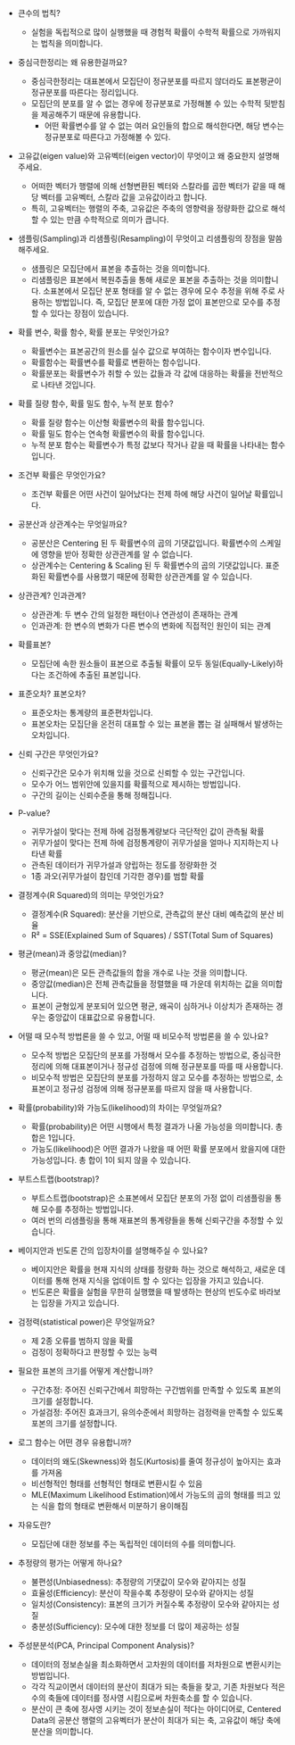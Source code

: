 * 큰수의 법칙?
    * 실험을 독립적으로 많이 실행했을 때 경험적 확률이 수학적 확률으로 가까워지는 법칙을 의미합니다.

* 중심극한정리는 왜 유용한걸까요?
    * 중심극한정리는 대표본에서 모집단이 정규분포를 따르지 않더라도 표본평균이 정규분포를 따른다는 정리입니다.
    * 모집단의 분포를 알 수 없는 경우에 정규분포로 가정해볼 수 있는 수학적 뒷받침을 제공해주기 때문에 유용합니다.
        * 어떤 확률변수를 알 수 없는 여러 요인들의 합으로 해석한다면, 해당 변수는 정규분포로 따른다고 가정해볼 수 있다.

* 고유값(eigen value)와 고유벡터(eigen vector)이 무엇이고 왜 중요한지 설명해주세요.
    * 어떠한 벡터가 행렬에 의해 선형변환된 벡터와 스칼라를 곱한 벡터가 같을 때 해당 벡터를 고유벡터, 스칼라 값을 고유값이라고 합니다. 
    * 특히, 고유벡터는 행렬의 주축, 고유값은 주축의 영향력을 정량화한 값으로 해석할 수 있는 만큼 수학적으로 의미가 큽니다.

* 샘플링(Sampling)과 리샘플링(Resampling)이 무엇이고 리샘플링의 장점을 말씀해주세요.
    * 샘플링은 모집단에서 표본을 추출하는 것을 의미합니다.
    * 리샘플링은 표본에서 복원추출을 통해 새로운 표본을 추출하는 것을 의미합니다. 소표본에서 모집단 분포 형태를 알 수 없는 경우에 모수 추정을 위해 주로 사용하는 방법입니다. 즉, 모집단 분포에 대한 가정 없이 표본만으로 모수를 추정할 수 있다는 장점이 있습니다.

* 확률 변수, 확률 함수, 확률 분포는 무엇인가요?
    * 확률변수는 표본공간의 원소를 실수 값으로 부여하는 함수이자 변수입니다.
    * 확률함수는 확률변수를 확률로 변환하는 함수입니다.
    * 확률분포는 확률변수가 취할 수 있는 값들과 각 값에 대응하는 확률을 전반적으로 나타낸 것입니다.

* 확률 질량 함수, 확률 밀도 함수, 누적 분포 함수?
    * 확률 질량 함수는 이산형 확률변수의 확률 함수입니다.
    * 확률 밀도 함수는 연속형 확률변수의 확률 함수입니다.
    * 누적 분포 함수는 확률변수가 특정 값보다 작거나 같을 때 확률을 나타내는 함수입니다.

* 조건부 확률은 무엇인가요?
    * 조건부 확률은 어떤 사건이 일어났다는 전제 하에 해당 사건이 일어날 확률입니다.

* 공분산과 상관계수는 무엇일까요?
    * 공분산은 Centering 된 두 확률변수의 곱의 기댓값입니다. 확률변수의 스케일에 영향을 받아 정확한 상관관계를 알 수 없습니다.
    * 상관계수는 Centering & Scaling 된 두 확률변수의 곱의 기댓값입니다. 표준화된 확률변수를 사용했기 때문에 정확한 상관관계를 알 수 있습니다.

* 상관관계? 인과관계?
    * 상관관계: 두 변수 간의 일정한 패턴이나 연관성이 존재하는 관계
    * 인과관계: 한 변수의 변화가 다른 변수의 변화에 직접적인 원인이 되는 관계

* 확률표본?
    * 모집단에 속한 원소들이 표본으로 추출될 확률이 모두 동일(Equally-Likely)하다는 조건하에 추출된 표본입니다.

* 표준오차? 표본오차?
    * 표준오차는 통계량의 표준편차입니다.
    * 표본오차는 모집단을 온전히 대표할 수 있는 표본을 뽑는 걸 실패해서 발생하는 오차입니다.

* 신뢰 구간은 무엇인가요?
    * 신뢰구간은 모수가 위치해 있을 것으로 신뢰할 수 있는 구간입니다.
    * 모수가 어느 범위안에 있을지를 확률적으로 제시하는 방법입니다.
    * 구간의 길이는 신뢰수준을 통해 정해집니다.

* P-value?
    * 귀무가설이 맞다는 전제 하에 검정통계량보다 극단적인 값이 관측될 확률
    * 귀무가설이 맞다는 전제 하에 검정통계량이 귀무가설을 얼마나 지지하는지 나타낸 확률
    * 관측된 데이터가 귀무가설과 양립하는 정도를 정량화한 것
    * 1종 과오(귀무가설이 참인데 기각한 경우)를 범할 확률

* 결정계수(R Squared)의 의미는 무엇인가요?
    * 결정계수(R Squared): 분산을 기반으로, 관측값의 분산 대비 예측값의 분산 비율
    * R² = SSE(Explained Sum of Squares) / SST(Total Sum of Squares)

* 평균(mean)과 중앙값(median)?
    * 평균(mean)은 모든 관측값들의 합을 개수로 나눈 것을 의미합니다.
    * 중앙값(median)은 전체 관측값들을 정렬했을 때 가운데 위치하는 값을 의미합니다.
    * 표본이 균형있게 분포되어 있으면 평균, 왜곡이 심하거나 이상치가 존재하는 경우는 중앙값이 대표값으로 유용합니다.

* 어떨 때 모수적 방법론을 쓸 수 있고, 어떨 때 비모수적 방법론을 쓸 수 있나요?
    * 모수적 방법은 모집단의 분포를 가정해서 모수를 추정하는 방법으로, 중심극한정리에 의해 대표본이거나 정규성 검정에 의해 정규분포를 따를 때 사용합니다.
    * 비모수적 방법은 모집단의 분포를 가정하지 않고 모수를 추정하는 방법으로, 소표본이고 정규성 검정에 의해 정규분포를 따르지 않을 때 사용합니다.

* 확률(probability)와 가능도(likelihood)의 차이는 무엇일까요?
    * 확률(probability)은 어떤 시행에서 특정 결과가 나올 가능성을 의미합니다. 총 합은 1입니다.
    * 가능도(likelihood)은 어떤 결과가 나왔을 때 어떤 확률 분포에서 왔을지에 대한 가능성입니다. 총 합이 1이 되지 않을 수 있습니다.

* 부트스트랩(bootstrap)?
    * 부트스트랩(bootstrap)은 소표본에서 모집단 분포의 가정 없이 리샘플링을 통해 모수를 추정하는 방법입니다.
    * 여러 번의 리샘플링을 통해 재표본의 통계량들을 통해 신뢰구간을 추정할 수 있습니다.

* 베이지안과 빈도론 간의 입장차이를 설명해주실 수 있나요?
    * 베이지안은 확률을 현재 지식의 상태를 정량화 하는 것으로 해석하고, 새로운 데이터를 통해 현재 지식을 업데이트 할 수 있다는 입장을 가지고 있습니다.
    * 빈도론은 확률을 실험을 무한히 실행했을 때 발생하는 현상의 빈도수로 바라보는 입장을 가지고 있습니다.

* 검정력(statistical power)은 무엇일까요?
    * 제 2종 오류를 범하지 않을 확률
    * 검정이 정확하다고 판정할 수 있는 능력

* 필요한 표본의 크기를 어떻게 계산합니까?
    * 구간추정: 주어진 신뢰구간에서 희망하는 구간범위를 만족할 수 있도록 표본의 크기를 설정합니다.
    * 가설검정: 주어진 효과크기, 유의수준에서 희망하는 검정력을 만족할 수 있도록 포본의 크기를 설정합니다.

* 로그 함수는 어떤 경우 유용합니까?
    * 데이터의 왜도(Skewness)와 첨도(Kurtosis)를 줄여 정규성이 높아지는 효과를 가져옴
    * 비선형적인 형태를 선형적인 형태로 변환시킬 수 있음
    * MLE(Maximum Likelihood Estimation)에서 가능도의 곱의 형태를 띄고 있는 식을 합의 형태로 변환해서 미분하기 용이해짐

* 자유도란?
    * 모집단에 대한 정보를 주는 독립적인 데이터의 수를 의미합니다.

* 추정량의 평가는 어떻게 하나요?
    * 불편성(Unbiasedness): 추정량의 기댓값이 모수와 같아지는 성질
    * 효율성(Efficiency): 분산이 작을수록 추정량이 모수와 같아지는 성질
    * 일치성(Consistency): 표본의 크기가 커질수록 추정량이 모수와 같아지는 성질
    * 충분성(Sufficiency): 모수에 대한 정보를 더 많이 제공하는 성질

* 주성분분석(PCA, Principal Component Analysis)?
    * 데이터의 정보손실을 최소화하면서 고차원의 데이터를 저차원으로 변환시키는 방법입니다.
    * 각각 직교이면서 데이터의 분산이 최대가 되는 축들을 찾고, 기존 차원보다 적은 수의 축들에 데이터를 정사영 시킴으로써 차원축소를 할 수 있습니다.
    * 분산이 큰 축에 정사영 시키는 것이 정보손실이 적다는 아이디어로, Centered Data의 공분산 행렬의 고유벡터가 분산이 최대가 되는 축, 고유값이 해당 축에 분산을 의미합니다.